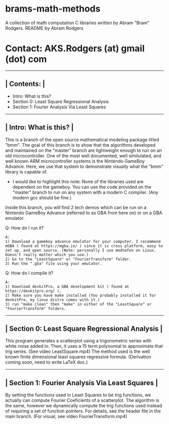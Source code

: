 # brams-math-methods
A collection of math computation C libraries written by Abram "Bram" Rodgers.
README by Abram Rodgers
# Contact: AKS.Rodgers (at) gmail (dot) com
-------------
| Contents: |
-------------
- Intro: What is this?
- Section 0: Least Square Regressional Analysis
- Section 1: Fourier Analysis Via Least Squares

------------------------
| Intro: What is this? |
------------------------
This is a branch of the open source mathematical modeling package titled "bmm". The goal of this branch is to show that the algorithms developed and maintained on the "master" branch are lightweight enough to run on an old microcontroller. One of the most well documented, well similulated, and well known ARM microcontroller systems is the Nintendo GameBoy Advance. Here, we use that system to demonstrate visually what the "bmm" library is capable of.

- I would like to highlight this note: None of the libraries used are dependent on the gameboy. You can use the code provided on the "master" branch to run on any system with a modern C compiler. (Any modern gcc should be fine.)

Inside this branch, you will find 2 tech demos which can be run on a Nintendo GameBoy Advance (referred to as GBA from here on) or on a GBA emulator.

Q: How do I run it?
	
	A:
	1) Download a gameboy advance emulator for your computer. I recommend mGBA ( found at https://mgba.io/ ) since it is cross platform, easy to set up, and open source. (Note: personally I use mednafen on Linux. Doesn't really matter which you use.)
	2) Go to the "LeastSquare" or "FourierTransform" folder.
	3) Run the ".gba" file using your emulator.

Q: How do I compile it?

	A:
	1) Download devkitPro, a GBA development kit ( found at https://devkitpro.org/ ).
	2) Make sure you have make installed (You probably installed it for devkitPro, my linux distro comes with it.)
	3) run "make clean" then "make" in either of the "LeastSquare" or "FourierTransform" folders.

-------------------------------------------------
| Section 0: Least Square Regressional Analysis |
-------------------------------------------------
This program generates a scatterplot using a trigonometric series with white noise added in. Then, it uses a 15 term polynomial to approximate that trig series. (See video LeastSquare.mp4) The method used is the well known finite dimensional least squares regressive formula. (Derivation coming soon, need to write LaTeX doc.)

-------------------------------------------------
| Section 1: Fourier Analysis Via Least Squares |
-------------------------------------------------
By setting the functions used in Least Squares to be trig functions, we actually can compute Fourier Coeficients of a scatterplot. The algorithm is the same, however we dynamically compute the trig functions used instead of requiring a set of function pointers. For details, see the header file in the main branch. (For visual, see video FourierTransform.mp4)

